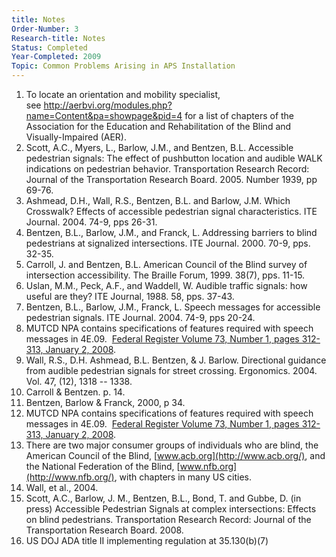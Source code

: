 ```yaml
---
title: Notes
Order-Number: 3
Research-title: Notes
Status: Completed
Year-Completed: 2009
Topic: Common Problems Arising in APS Installation 
---
```


1.  To locate an orientation and mobility specialist, see <http://aerbvi.org/modules.php?name=Content&pa=showpage&pid=4> for a list of chapters of the Association for the Education and Rehabilitation of the Blind and Visually-Impaired (AER).
2.  Scott, A.C., Myers, L., Barlow, J.M., and Bentzen, B.L. Accessible pedestrian signals: The effect of pushbutton location and audible WALK indications on pedestrian behavior. Transportation Research Record: Journal of the Transportation Research Board. 2005. Number 1939, pp 69-76.
3.  Ashmead, D.H., Wall, R.S., Bentzen, B.L. and Barlow, J.M. Which Crosswalk? Effects of accessible pedestrian signal characteristics. ITE Journal. 2004. 74-9, pps 26-31.
4.  Bentzen, B.L., Barlow, J.M., and Franck, L. Addressing barriers to blind pedestrians at signalized intersections. ITE Journal. 2000. 70-9, pps. 32-35. 
5.  Carroll, J. and Bentzen, B.L. American Council of the Blind survey of intersection accessibility. The Braille Forum, 1999. 38(7), pps. 11-15.
6.  Uslan, M.M., Peck, A.F., and Waddell, W. Audible traffic signals: how useful are they? ITE Journal, 1988. 58, pps. 37-43.
7.  Bentzen, B.L., Barlow, J.M., Franck, L. Speech messages for accessible pedestrian signals. ITE Journal. 2004. 74-9, pps 20-24.
8.  MUTCD NPA contains specifications of features required with speech messages in 4E.09.  [Federal Register Volume 73, Number 1, pages 312-313, January 2, 2008](http://www.gpo.gov/fdsys/pkg/FR-2008-01-02/pdf/E7-24863.pdf).
9.  Wall, R.S., D.H. Ashmead, B.L. Bentzen, & J. Barlow. Directional guidance from audible pedestrian signals for street crossing. Ergonomics. 2004. Vol. 47, (12), 1318 -- 1338.
10. Carroll & Bentzen. p. 14.
11. Bentzen, Barlow & Franck, 2000, p 34.
12. MUTCD NPA contains specifications of features required with speech messages in 4E.09.  [Federal Register Volume 73, Number 1, pages 312-313, January 2, 2008](http://www.gpo.gov/fdsys/pkg/FR-2008-01-02/pdf/E7-24863.pdf).
13. There are two major consumer groups of individuals who are blind, the American Council of the Blind, [www.acb.org](http://www.acb.org/), and the National Federation of the Blind, [www.nfb.org](http://www.nfb.org/), with chapters in many US cities.
14. Wall, et al., 2004.
15. Scott, A.C., Barlow, J. M., Bentzen, B.L., Bond, T. and Gubbe, D. (in press) Accessible Pedestrian Signals at complex intersections: Effects on blind pedestrians. Transportation Research Record: Journal of the Transportation Research Board. 2008.
16. US DOJ ADA title II implementing regulation at 35.130(b)(7)
